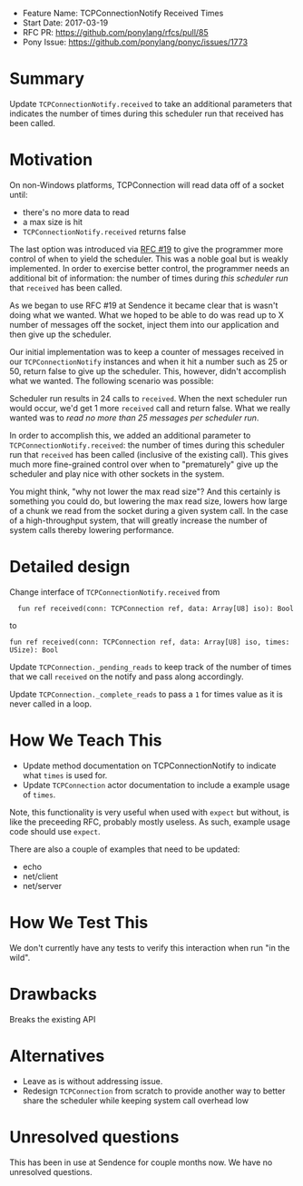 - Feature Name: TCPConnectionNotify Received Times
- Start Date: 2017-03-19
- RFC PR: https://github.com/ponylang/rfcs/pull/85
- Pony Issue: https://github.com/ponylang/ponyc/issues/1773

# Summary

Update `TCPConnectionNotify.received` to take an additional parameters that indicates the number of times during this scheduler run that received has been called.

# Motivation

On non-Windows platforms, TCPConnection will read data off of a socket until:

- there's no more data to read
- a max size is hit
- `TCPConnectionNotify.received` returns false

The last option was introduced via [RFC #19](https://github.com/ponylang/rfcs/blob/master/text/0019-tcp-received-bool.md) to give the programmer more control of when to yield the scheduler. This was a noble goal but is weakly implemented. In order to exercise better control, the programmer needs an additional bit of information: the number of times during *this scheduler run* that `received` has been called.

As we began to use RFC #19 at Sendence it became clear that is wasn't doing what we wanted. What we hoped to be able to do was read up to X number of messages off the socket, inject them into our application and then give up the scheduler. 

Our initial implementation was to keep a counter of messages received in our `TCPConnectionNotify` instances and when it hit a number such as 25 or 50, return false to give up the scheduler. This, however, didn't accomplish what we wanted. The following scenario was possible:

Scheduler run results in 24 calls to `received`. When the next scheduler run would occur, we'd get 1 more `received` call and return false. What we really wanted was to *read no more than 25 messages per scheduler run*. 

In order to accomplish this, we added an additional parameter to `TCPConnectionNotify.received`: the number of times during this scheduler run that `received` has been called (inclusive of the existing call). This gives much more fine-grained control over when to "prematurely" give up the scheduler and play nice with other sockets in the system.

You might think, "why not lower the max read size"? And this certainly is something you could do, but lowering the max read size, lowers how large of a chunk we read from the socket during a given system call. In the case of a high-throughput system, that will greatly increase the number of system calls thereby lowering performance. 

# Detailed design

Change interface of `TCPConnectionNotify.received` from

`  fun ref received(conn: TCPConnection ref, data: Array[U8] iso): Bool`

to

`fun ref received(conn: TCPConnection ref, data: Array[U8] iso,
    times: USize): Bool`

Update `TCPConnection._pending_reads` to keep track of the number of times that we call `received` on the notify and pass along accordingly.

Update `TCPConnection._complete_reads` to pass a `1` for times value as it is never called in a loop.

# How We Teach This

- Update method documentation on TCPConnectionNotify to indicate what `times` is used for.  
- Update `TCPConnection` actor documentation to include a example usage of `times`.

Note, this functionality is very useful when used with `expect` but without, is like the preceeding RFC, probably mostly useless. As such, example usage code should use `expect`.

There are also a couple of examples that need to be updated:

- echo
- net/client
- net/server

# How We Test This

We don't currently have any tests to verify this interaction when run "in the wild". 

# Drawbacks

Breaks the existing API

# Alternatives

- Leave as is without addressing issue.
- Redesign `TCPConnection` from scratch to provide another way to better share the scheduler while keeping system call overhead low

# Unresolved questions

This has been in use at Sendence for couple months now. We have no unresolved questions.
